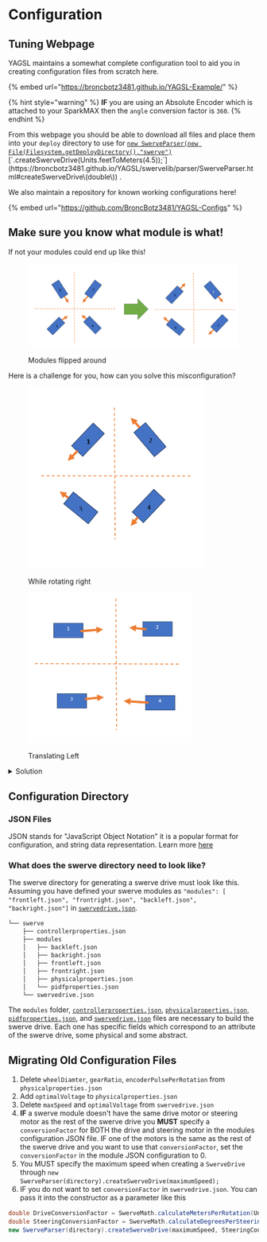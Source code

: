 # Configuration

## Tuning Webpage

YAGSL maintains a somewhat complete configuration tool to aid you in creating configuration files from scratch here.

{% embed url="https://broncbotz3481.github.io/YAGSL-Example/" %}

{% hint style="warning" %}
**IF** you are using an Absolute Encoder which is attached to your SparkMAX then the `angle` conversion factor is `360`.
{% endhint %}

From this webpage you should be able to download all files and place them into your `deploy` directory to use for [`new SwerveParser(new File(Filesystem.getDeployDirectory(),"swerve")`](https://broncbotz3481.github.io/YAGSL/swervelib/parser/SwerveParser.html#%3Cinit%3E\(java.io.File\))[`.createSwerveDrive(Units.feetToMeters(4.5));`](https://broncbotz3481.github.io/YAGSL/swervelib/parser/SwerveParser.html#createSwerveDrive\(double\)) .

We also maintain a repository for known working configurations here!

{% embed url="https://github.com/BroncBotz3481/YAGSL-Configs" %}

## Make sure you know what module is what!

If not your modules could end up like this!

<figure><img src="../../.gitbook/assets/image (8).png" alt=""><figcaption><p>Modules flipped around</p></figcaption></figure>

Here is a challenge for you, how can you solve this misconfiguration?

<div>

<figure><img src="../../.gitbook/assets/image (9).png" alt="" width="353"><figcaption><p>While rotating right</p></figcaption></figure>

 

<figure><img src="../../.gitbook/assets/image (10).png" alt="" width="331"><figcaption><p>Translating Left</p></figcaption></figure>

</div>

<details>

<summary>Solution</summary>



<img src="../../.gitbook/assets/image (11).png" alt="" data-size="original">

Steps:

1. Invert 4 and 2.
2. Swap 1 and 4.

</details>

## Configuration Directory

### JSON Files

JSON stands for "JavaScript Object Notation" it is a popular format for configuration, and string data representation. Learn more [here](https://www.w3schools.com/js/js\_json\_intro.asp)

### What does the swerve directory need to look like?

The swerve directory for generating a swerve drive must look like this. Assuming you have defined your swerve modules as `"modules": [ "frontleft.json", "frontright.json", "backleft.json", "backright.json"]` in [`swervedrive.json`](swerve-drive-configuration.md).

```
└── swerve
    ├── controllerproperties.json
    ├── modules
    │   ├── backleft.json
    │   ├── backright.json
    │   ├── frontleft.json
    │   ├── frontright.json
    │   ├── physicalproperties.json
    │   └── pidfproperties.json
    └── swervedrive.json
```

The `modules` folder, [`controllerproperties.json`](controller-properties-configuration.md), [`physicalproperties.json`](physical-properties-configuration.md), [`pidfproperties.json`](pidf-properties-configuration/), and [`swervedrive.json`](swerve-drive-configuration.md) files are necessary to build the swerve drive. Each one has specific fields which correspond to an attribute of the swerve drive, some physical and some abstract.

## Migrating Old Configuration Files

1. Delete `wheelDiamter`, `gearRatio`, `encoderPulsePerRotation` from `physicalproperties.json`
2. Add `optimalVoltage` to `physicalproperties.json`
3. Delete `maxSpeed` and `optimalVoltage` from `swervedrive.json`
4. **IF** a swerve module doesn't have the same drive motor or steering motor as the rest of the swerve drive you **MUST** specify a `conversionFactor` for BOTH the drive and steering motor in the modules configuration JSON file. IF one of the motors is the same as the rest of the swerve drive and you want to use that `conversionFactor`, set the `conversionFactor` in the module JSON configuration to 0.
5. You MUST specify the maximum speed when creating a `SwerveDrive` through `new SwerveParser(directory).createSwerveDrive(maximumSpeed);`
6. IF you do not want to set `conversionFactor` in `swervedrive.json`. You can pass it into the constructor as a parameter like this

```java
double DriveConversionFactor = SwerveMath.calculateMetersPerRotation(Units.inchesToMeters(WHEEL_DIAMETER), GEAR_RATIO, ENCODER_RESOLUTION);
double SteeringConversionFactor = SwerveMath.calculateDegreesPerSteeringRotation(GEAR_RATIO, ENCODER_RESOLUTION);
new SwerveParser(directory).createSwerveDrive(maximumSpeed, SteeringConversionFactor, DriveConversionFactor);
```

